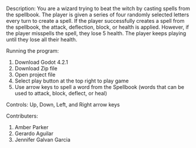 Description: You are a wizard trying to beat the witch by casting spells from the spellbook. The player is given a series of four randomly selected letters every turn to create a spell. If the player successfully creates a spell from the spellbook, the attack, deflection, block, or health is applied. However, if the player misspells the spell, they lose 5 health. The player keeps playing until they lose all their health.


Running the program:
1. Download Godot 4.2.1
2. Download Zip file
3. Open project file
4. Select play button at the top right to play game
5. Use arrow keys to spell a word from the Spellbook (words that can be used to attack, block, deflect, or heal)

Controls: Up, Down, Left, and Right arrow keys

Contributers:
1. Amber Parker
2. Gerardo Aguilar
3. Jennifer Galvan Garcia

